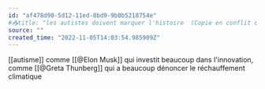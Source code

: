 ```yaml
---
id: "af478d90-5d12-11ed-8bd9-9b0b5218754e"
#📥title: "les autistes doivent marquer l'histoire  (Copie en conflit de LAPTOP-TINDR5I0 2022-11-15)"
source: ""
created_time: "2022-11-05T14:03:54.985909Z"
---
```

[[autisme]]
comme [[@Elon Musk]] qui investit beaucoup dans l'innovation, comme [[@Greta Thunberg]] qui a beaucoup dénoncer le réchauffement climatique 